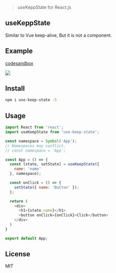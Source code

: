 > useKeppState for React.js

## useKeppState
Similar to Vue keep-alive, But it is not a component.


## Example
[codesandbox](https://codesandbox.io/s/intelligent-beaver-qofwd?fontsize=14&hidenavigation=1&theme=dark)

![](https://xiejiahe.gitee.io/public/github/use-keep-state.gif)




## Install
```bash
npm i use-keep-state -S
```

## Usage
```js
import React from 'react';
import useKeepState from 'use-keep-state';

const namespace = Symbol('App');
// Namespaces may conflict.
// const namespace = 'App';

const App = () => {
  const [state, setState] = useKeepState({
    name: 'name'
  }, namespace);

  const onClick = () => {
    setState({ name: 'Button' });
  };

  return (
    <div>
      <h1>{state.name}</h1>
      <button onClick={onClick}>Click</button>
    </div>
  )
}

export default App;
```

## License
MIT
